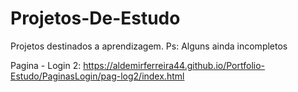 # Projetos-De-Estudo
 Projetos destinados a aprendizagem. Ps: Alguns ainda incompletos

Pagina - Login 2:
https://aldemirferreira44.github.io/Portfolio-Estudo/PaginasLogin/pag-log2/index.html

